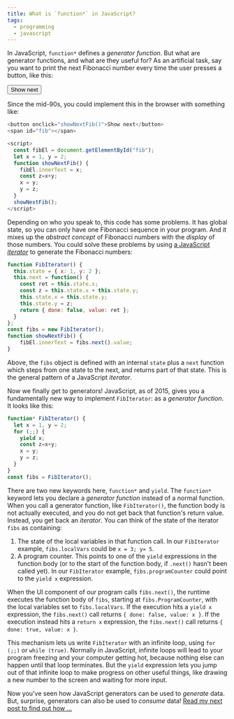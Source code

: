 ```yaml
---
title: What is `function*` in JavaScript?
tags:
  - programming
  - javascript
---
```


In JavaScript, `function*` defines a _generator function_.
But what are generator functions,
and what are they useful for?
As an artificial task,
say you want to print the next Fibonacci number
every time the user presses a button,
like this:

<div>
  <button onclick="showNextFib()">Show next</button>
  <span id="fib"></span>
</div>

<script>
    const fibEl = document.getElementById("fib");
    let x = 1, y = 2;
    function showNextFib() {
      fibEl.innerText = x;
      const z=x+y;
      x = y;
      y = z;
    }
    showNextFib();
</script>

Since the mid-90s,
you could implement this in the browser with something like:

```js
<button onclick="showNextFib()">Show next</button>
<span id="fib"></span>

<script>
  const fibEl = document.getElementById("fib");
  let x = 1, y = 2;
  function showNextFib() {
    fibEl.innerText = x;
    const z=x+y;
    x = y;
    y = z;
  }
  showNextFib();
</script>
```

Depending on who you speak to,
this code has some problems.
It has global state, 
so you can only have one Fibonacci sequence in your program.
And it mixes up the _abstract concept_ of Fibonacci numbers with the _display_ of those numbers.
You could solve these problems
by using [a JavaScript _iterator_](/2019/05/10/how-do-javascript-iterators-work/)
to generate the Fibonacci numbers:

```js
function FibIterator() {
  this.state = { x: 1, y: 2 };
  this.next = function() {
    const ret = this.state.x;
    const z = this.state.x + this.state.y;
    this.state.x = this.state.y;
    this.state.y = z;
    return { done: false, value: ret };
  }
};
const fibs = new FibIterator();
function showNextFib() {
    fibEl.innerText = fibs.next().value;
}
```

Above, the `fibs` object is defined with an internal `state`
plus a `next` function which steps from one state to the next,
and returns part of that state.
This is the general pattern of a JavaScript _iterator_.

Now we finally get to generators!
JavaScript, as of 2015,
gives you a fundamentally new way to implement `FibIterator`:
as a _generator function_.
It looks like this:

```js
function* FibIterator() {
  let x = 1, y = 2;
  for (;;) {
    yield x;
    const z=x+y;
    x = y;
    y = z;
  }
}
const fibs = FibIterator();
```

There are two new keywords here, `function*` and `yield`.
The `function*` keyword lets you declare a _generator function_
instead of a normal function.
When you call a generator function, like `FibIterator()`,
the function body is not actually executed,
and you do not get back that function's return value.
Instead, you get back an _iterator_.
You can think of the state of the iterator `fibs` as containing:

1. The state of the local variables in that function call.
   In our `FibIterator` example,
   `fibs.localVars` could be `x = 3; y= 5`.
2. A program counter.
   This points to one of the `yield` expressions in the function body
   (or to the start of the function body, 
   if `.next()` hasn't been called yet).
   In our `FibIterator` example,
   `fibs.programCounter` could point to the `yield x` expression.

When the UI component of our program calls `fibs.next()`,
the runtime executes the function body of `fibs`,
starting at `fibs.ProgramCounter`,
with the local variables set to `fibs.localVars`.
If the execution hits a `yield x` expression,
the `fibs.next()` call returns `{ done: false, value: x }`.
If the execution instead hits a `return x` expression,
the `fibs.next()` call returns `{ done: true, value: x }`.

This mechanism lets us write `FibIterator` with an infinite loop,
using `for (;;)` or `while (true)`.
Normally in JavaScript,
infinite loops will lead to your program freezing
and your computer getting hot,
because nothing else can happen until that loop terminates.
But the `yield` expression lets you jump out of that infinite loop
to make progress on other useful things,
like drawing a new number to the screen and waiting for more input.

Now you've seen how JavaScript generators can be used to _generate_ data.
But, surprise, generators can also be used to _consume_ data!
[Read my next post to find out how ...](/2019/05/18/javascript-generators-are-also-consumers/)
